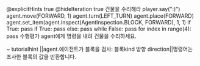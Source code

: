 @explicitHints true
@hideIteration true
건물을 수리해라
player.say(":)")
agent.move(FORWARD, 1)
agent.turn(LEFT_TURN)
agent.place(FORWARD)
agent.set_item(agent.inspect(AgentInspection.BLOCK, FORWARD), 1, 1)
if True:
    pass
if True:
    pass
else:
    pass
while False:
    pass
for index in range(4):
    pass
수행평가
agent에게 명령을 내려 건물을 수리하세요.

~ tutorialhint
||agent.에이전트가 블록을 검사: 블록kind 방향 direction||명령어는 조사한 블록의 값을 반환합니다.
